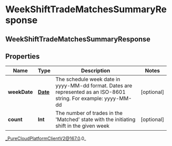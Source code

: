 # WeekShiftTradeMatchesSummaryResponse

## WeekShiftTradeMatchesSummaryResponse

## Properties

|Name | Type | Description | Notes|
|------------ | ------------- | ------------- | -------------|
| **weekDate** | [**Date**](Date) | The schedule week date in yyyy-MM-dd format. Dates are represented as an ISO-8601 string. For example: yyyy-MM-dd | [optional] |
| **count** | **Int** | The number of trades in the &#39;Matched&#39; state with the initiating shift in the given week | [optional] |



_PureCloudPlatformClientV2@167.0.0_
